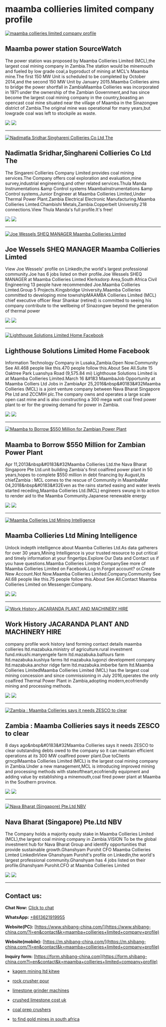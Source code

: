 # maamba collieries limited company profile

<a href="https://swt.shibang-china.com/?l=en&img&k=maamba+collieries+limited+company+profile" target="_blank">![maamba collieries limited company profile](http://static.shibang-china.com/all-800x300/1429.jpg)</a>

## Maamba power station SourceWatch
The power station was proposed by Maamba Collieries Limited (MCL),the largest coal mining company in Zambia.The station would be minemouth and fueled by low grade coal,a byproduct of mining at MCL's Maamba mine.The first 150 MW Unit is scheduled to be completed by October 2014,and the second 150 MW Unit by January 2015.Maamba Collieries aims to bridge the power shortfall in ZambiaMaamba Collieries was incorporated in 1971 under the ownership of the Zambian Government,and has since become the largest coal mining company in the country,boasting an opencast coal mine situated near the village of Maamba in the Sinazongwe district of Zambia.The original mine was operational for many years,but lowgrade coal was left to stockpile as waste.


<a href="https://whatsapp.shibangsoft.com/WhatsApp.php" target="_blank" title="WhatsApp">![](http://static.shibang-china.com/icon/whatsapp.png)</a> <a href="https://swt.shibang-china.com/?l=en&icon&k=maamba+collieries+limited+company+profile" target="_blank">![](http://static.shibang-china.com/icon/chat-en.png)</a>

---

<a href="https://swt.shibang-china.com/?l=en&img&k=maamba+collieries+limited+company+profile" target="_blank">![Nadimatla Sridhar,Singhareni Collieries Co Ltd The](http://static.shibang-china.com/all-800x300/892.jpg)</a>

## Nadimatla Sridhar,Singhareni Collieries Co Ltd The
The Singareni Collieries Company Limited provides coal mining services.The Company offers coal exploration and evaluation,mine survey,industrial engineering,and other related services.Thula Manda Instrumentations &amp Control systems MaambaInstrumentations &amp Control systems,Junior Engineer at Maamba Collieries Limited,Under Thermal Power Plant.Zambia Electrical Electronic Manufacturing.Maamba Collieries Limted.Chambishi Metals,Zambia.Copperbelt University.218 connections.View Thula Manda's full profile.It's free!


<a href="https://whatsapp.shibangsoft.com/WhatsApp.php" target="_blank" title="WhatsApp">![](http://static.shibang-china.com/icon/whatsapp.png)</a> <a href="https://swt.shibang-china.com/?l=en&icon&k=maamba+collieries+limited+company+profile" target="_blank">![](http://static.shibang-china.com/icon/chat-en.png)</a>

---

<a href="https://swt.shibang-china.com/?l=en&img&k=maamba+collieries+limited+company+profile" target="_blank">![Joe Wessels SHEQ MANAGER Maamba Collieries Limted](http://static.shibang-china.com/all-800x300/247.jpg)</a>

## Joe Wessels SHEQ MANAGER Maamba Collieries Limted
View Joe Wessels' profile on LinkedIn,the world's largest professional community.Joe has 6 jobs listed on their profile.Joe Wessels SHEQ MANAGER at Maamba Collieries Limted Klerksdorp Area,South Africa Civil Engineering 13 people have recommended Joe.Maamba Collieries Limted.Group 5 Projects.Kingsbridge University.Maamba Collieries committed to developing mine townshipMAAMBA Collieries Limited (MCL) chief executive officer Rear Shankar (retired) is committed to seeing his company contribute to the wellbeing of Sinazongwe beyond the generation of thermal power


<a href="https://whatsapp.shibangsoft.com/WhatsApp.php" target="_blank" title="WhatsApp">![](http://static.shibang-china.com/icon/whatsapp.png)</a> <a href="https://swt.shibang-china.com/?l=en&icon&k=maamba+collieries+limited+company+profile" target="_blank">![](http://static.shibang-china.com/icon/chat-en.png)</a>

---

<a href="https://swt.shibang-china.com/?l=en&img&k=maamba+collieries+limited+company+profile" target="_blank">![Lighthouse Solutions Limited Home Facebook](http://static.shibang-china.com/all-800x300/168.jpg)</a>

## Lighthouse Solutions Limited Home Facebook
Information Technology Company in Lusaka,Zambia.Open Now.Community See All.468 people like this.470 people follow this.About See All.Suite 15 Oaktree Park Luanshya Road (9,575.84 mi) Lighthouse Solutions Limited is at Maamba Collieries Limited.March 16 &#183 MaambaJob Opportunity at Maamba Colliers Ltd Jobs in ZambiaApr 25,2016&nbsp&#0183&#32Maamba Collieries (MCL) is a joint venture company between Nava Bharat Singapore Pte Ltd and ZCCMIH plc.The company owns and operates a large scale open cast mine and is also constructing a 300 mega watt coal fired power plant to er for the growing demand for power in Zambia.


<a href="https://whatsapp.shibangsoft.com/WhatsApp.php" target="_blank" title="WhatsApp">![](http://static.shibang-china.com/icon/whatsapp.png)</a> <a href="https://swt.shibang-china.com/?l=en&icon&k=maamba+collieries+limited+company+profile" target="_blank">![](http://static.shibang-china.com/icon/chat-en.png)</a>

---

<a href="https://swt.shibang-china.com/?l=en&img&k=maamba+collieries+limited+company+profile" target="_blank">![Maamba to Borrow $550 Million for Zambian Power Plant](http://static.shibang-china.com/all-800x300/560.jpg)</a>

## Maamba to Borrow $550 Million for Zambian Power Plant
Apr 11,2013&nbsp&#0183&#32Maamba Collieries Ltd.the Nava Bharat Singapore Pte Ltd.unit building Zambia's first coalfired power plant in 50 years,hopes to complete $550 million in debt financing by August,its chiefZambia : MCL comes to the rescue of Community in MaambaMar 04,2018&nbsp&#0183&#32Even as the rains started easing and water levels started receding,Maamba Collieries Ltd.(MCL) engineers swung in to action to render aid to the Maamba Community.Japanese renewable energy


<a href="https://whatsapp.shibangsoft.com/WhatsApp.php" target="_blank" title="WhatsApp">![](http://static.shibang-china.com/icon/whatsapp.png)</a> <a href="https://swt.shibang-china.com/?l=en&icon&k=maamba+collieries+limited+company+profile" target="_blank">![](http://static.shibang-china.com/icon/chat-en.png)</a>

---

<a href="https://swt.shibang-china.com/?l=en&img&k=maamba+collieries+limited+company+profile" target="_blank">![Maamba Collieries Ltd Mining Intelligence](http://static.shibang-china.com/all-800x300/842.jpg)</a>

## Maamba Collieries Ltd Mining Intelligence
Unlock indepth intelligence about Maamba Collieries Ltd.As data gatherers for over 30 years,Mining Intelligence is your trusted resource to put critical and timely information at your fingertips.Explore Our Data and Contact us if you have questions.Maamba Collieries Limited CompanySee more of Maamba Collieries Limited on Facebook.Log In.Forgot account? or.Create New Account.Not Now.Maamba Collieries Limited.Company.Community See All.68 people like this.75 people follow this.About See All.Contact Maamba Collieries Limited on Messenger.Company.


<a href="https://whatsapp.shibangsoft.com/WhatsApp.php" target="_blank" title="WhatsApp">![](http://static.shibang-china.com/icon/whatsapp.png)</a> <a href="https://swt.shibang-china.com/?l=en&icon&k=maamba+collieries+limited+company+profile" target="_blank">![](http://static.shibang-china.com/icon/chat-en.png)</a>

---

<a href="https://swt.shibang-china.com/?l=en&img&k=maamba+collieries+limited+company+profile" target="_blank">![Work History JACARANDA PLANT AND MACHINERY HIRE](http://static.shibang-china.com/all-800x300/655.jpg)</a>

## Work History JACARANDA PLANT AND MACHINERY HIRE
company profile work history land forming contact details maamba collieries ltd.mazabuka.ministry of agriculture.rural investment fund.mkushi.manyengele farm ltd.mazabuka.balfours farm ltd.mazabuka.kushiya farms ltd mazabuka.lugonzi development company ltd.mazabuka.anchor ridge farm ltd.mazabuka.imberbe farm ltd.Maamba Collieries LimitedMaamba Collieries Limited (MCL) has the largest coal mining concession and since commissioning in July 2016,operates the only coalfired Thermal Power Plant in Zambia,adopting modern,ecofriendly mining and processing methods.


<a href="https://whatsapp.shibangsoft.com/WhatsApp.php" target="_blank" title="WhatsApp">![](http://static.shibang-china.com/icon/whatsapp.png)</a> <a href="https://swt.shibang-china.com/?l=en&icon&k=maamba+collieries+limited+company+profile" target="_blank">![](http://static.shibang-china.com/icon/chat-en.png)</a>

---

<a href="https://swt.shibang-china.com/?l=en&img&k=maamba+collieries+limited+company+profile" target="_blank">![Zambia : Maamba Collieries says it needs ZESCO to clear](http://static.shibang-china.com/all-800x300/832.jpg)</a>

## Zambia : Maamba Collieries says it needs ZESCO to clear
8 days ago&nbsp&#0183&#32Maamba Collieries says it needs ZESCO to clear outstanding debts owed to the company so it can maintain efficient operations at its 300 MW coalfired power plant.Due toClients grncplMaamba Collieries Limited (MCL) is the largest coal mining company in Zambia.Under a new management,MCL is introducing improved mining and processing methods with stateoftheart,ecofriendly equipment and adding value by establishing a minemouth,coal fired power plant at Maamba in the Southern province.


<a href="https://whatsapp.shibangsoft.com/WhatsApp.php" target="_blank" title="WhatsApp">![](http://static.shibang-china.com/icon/whatsapp.png)</a> <a href="https://swt.shibang-china.com/?l=en&icon&k=maamba+collieries+limited+company+profile" target="_blank">![](http://static.shibang-china.com/icon/chat-en.png)</a>

---

<a href="https://swt.shibang-china.com/?l=en&img&k=maamba+collieries+limited+company+profile" target="_blank">![Nava Bharat (Singapore) Pte.Ltd NBV](http://static.shibang-china.com/all-800x300/297.jpg)</a>

## Nava Bharat (Singapore) Pte.Ltd NBV
The Company holds a majority equity stake in Maamba Collieries Limited (MCL),the largest coal mining company in Zambia.VISION To be the global investment hub for Nava Bharat Group and identify opportunities that provide sustainable growth.Ghanshyam Purohit CFO Maamba Collieries Limted LinkedInView Ghanshyam Purohit's profile on LinkedIn,the world's largest professional community.Ghanshyam has 4 jobs listed on their profile.Ghanshyam Purohit.CFO at Maamba Collieries Limited


<a href="https://whatsapp.shibangsoft.com/WhatsApp.php" target="_blank" title="WhatsApp">![](http://static.shibang-china.com/icon/whatsapp.png)</a> <a href="https://swt.shibang-china.com/?l=en&icon&k=maamba+collieries+limited+company+profile" target="_blank">![](http://static.shibang-china.com/icon/chat-en.png)</a>

---
## Contact us:

**Chat Now:** [Click to chat](https://swt.shibang-china.com?l=en&contact&k=maamba+collieries+limited+company+profile)

**WhatsApp:**  [+8613621919955](https://whatsapp.shibangsoft.com/WhatsApp.php)

**Website(PC):** [https://www.shibang-china.com/](https://www.shibang-china.com/?l=en&contact&k=maamba+collieries+limited+company+profile)

**Website(mobile):** [https://m.shibang-china.com/](https://m.shibang-china.com/?l=en&contact&k=maamba+collieries+limited+company+profile)

**Inquiry form:** [https://form.shibang-china.com](https://form.shibang-china.com?l=en&contact&k=maamba+collieries+limited+company+profile)

* [kagem mining ltd kitwe](../122/kagem%20mining%20ltd%20kitwe.md)

* [rock crusher pour](../122/rock%20crusher%20pour.md)

* [limestone grinder machines](../117/limestone%20grinder%20machines.md)

* [crushed limestone cost uk](../121/crushed%20limestone%20cost%20uk.md)

* [coal prep crushers](../116/coal%20prep%20crushers.md)

* [to find gold mines in south africa](../120/to%20find%20gold%20mines%20in%20south%20africa.md)